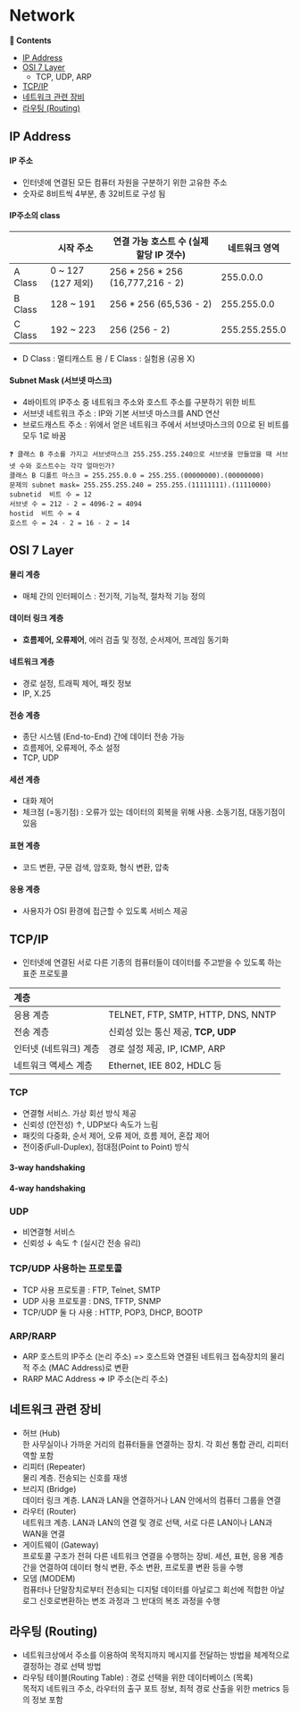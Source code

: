 # Network
**📖 Contents**
- [IP Address](#IP-Address)
- [OSI 7 Layer](#OSI-7-Layer)
  - TCP, UDP, ARP
- [TCP/IP](#TCP/IP)
- [네트워크 관련 장비](#네트워크-관련-장비)
- [라우팅 (Routing)](#라우팅-(Routing))


## IP Address

#### IP 주소

- 인터넷에 연결된 모든 컴퓨터 자원을 구분하기 위한 고유한 주소
- 숫자로 8비트씩 4부분, 총 32비트로 구성 됨

#### IP주소의 class

|         | 시작 주소          | 연결 가능 호스트 수 (실제 할당 IP 갯수) | 네트워크 영역 |
| ------- | ------------------ | --------------------------------------- | ------------- |
| A Class | 0 ~ 127 (127 제외) | 256 * 256 * 256 (16,777,216 - 2)        | 255.0.0.0     |
| B Class | 128 ~ 191          | 256 * 256 (65,536 - 2)                  | 255.255.0.0   |
| C Class | 192 ~ 223          | 256 (256 - 2)                           | 255.255.255.0 |

- D Class : 멀티캐스트 용 / E Class : 실험용 (공용 X)

#### Subnet Mask (서브넷 마스크)

- 4바이트의 IP주소 중 네트워크 주소와 호스트 주소를 구분하기 위한 비트
- 서브넷 네트워크 주소 : IP와 기본 서브넷 마스크를 AND 연산
- 브로드캐스트 주소 : 위에서 얻은 네트워크 주에서 서브넷마스크의 0으로 된 비트를 모두 1로 바꿈

```
❓ 클래스 B 주소를 가지고 서브넷마스크 255.255.255.240으로 서브넷을 만들었을 때 서브넷 수와 호스트수는 각각 얼마인가?
클래스 B 디폴트 마스크 = 255.255.0.0 = 255.255.(00000000).(00000000)
문제의 subnet mask= 255.255.255.240 = 255.255.(11111111).(11110000)
subnetid  비트 수 = 12
서브넷 수 = 212 - 2 = 4096-2 = 4094
hostid  비트 수 = 4
호스트 수 = 24 - 2 = 16 - 2 = 14
```


## OSI 7 Layer

#### 물리 계층

- 매체 간의 인터페이스 : 전기적, 기능적, 절차적 기능 정의

#### 데이터 링크 계층

- **흐름제어, 오류제어**, 에러 검출 및 정정, 순서제어, 프레임 동기화

#### 네트워크 계층

- 경로 설정, 트래픽 제어, 패킷 정보
- IP, X.25

#### 전송 계층

- 종단 시스템 (End-to-End) 간에 데이터 전송 가능
- 흐름제어, 오류제어, 주소 설정
- TCP, UDP

#### 세션 계층

- 대화 제어
- 체크점 (=동기점) : 오류가 있는 데이터의 회복을 위해 사용. 소동기점, 대동기점이 있음

#### 표현 계층

- 코드 변환, 구문 검색, 암호화, 형식 변환, 압축

#### 응용 계층

- 사용자가 OSI 환경에 접근할 수 있도록 서비스 제공


## TCP/IP

- 인터넷에 연결된 서로 다른 기종의 컴퓨터들이 데이터를 주고받을 수 있도록 하는 표준 프로토콜

| 계층                   |                                     |
| :--------------------- | ----------------------------------- |
| 응용 계층              | TELNET, FTP, SMTP, HTTP, DNS, NNTP  |
| 전송 계층              | 신뢰성 있는 통신 제공, **TCP, UDP** |
| 인터넷 (네트워크) 계층 | 경로 설정 제공, IP, ICMP, ARP       |
| 네트워크 액세스 계층   | Ethernet, IEE 802, HDLC 등          |

### TCP

- 연결형 서비스. 가상 회선 방식 제공
- 신뢰성 (안전성) ↑, UDP보다 속도가 느림
- 패킷의 다중화, 순서 제어, 오류 제어, 흐름 제어, 혼잡 제어
- 전이중(Full-Duplex), 점대점(Point to Point) 방식

#### 3-way handshaking

#### 4-way handshaking

### UDP

- 비연결형 서비스
- 신뢰성 ↓ 속도 ↑ (실시간 전송 유리)

### TCP/UDP 사용하는 프로토콜

- TCP 사용 프로토콜 : FTP, Telnet, SMTP
- UDP 사용 프로토콜 : DNS, TFTP, SNMP
- TCP/UDP 둘 다 사용 : HTTP, POP3, DHCP, BOOTP

### ARP/RARP

- ARP
  호스트의 IP주소 (논리 주소) => 호스트와 연결된 네트워크 접속장치의 물리적 주소 (MAC Address)로 변환
- RARP
  MAC Address => IP 주소(논리 주소)


## 네트워크 관련 장비

- 허브 (Hub)  
  한 사무실이나 가까운 거리의 컴퓨터들을 연결하는 장치. 각 회선 통합 관리, 리피터 역할 포함
- 리피터 (Repeater)  
  물리 계층. 전송되는 신호를 재생
- 브리지 (Bridge)  
  데이터 링크 계층. LAN과 LAN을 연결하거나 LAN 안에서의 컴퓨터 그룹을 연결
- 라우터 (Router)  
  네트워크 계층. LAN과 LAN의 연결 및 경로 선택, 서로 다른 LAN이나 LAN과 WAN을 연결
- 게이트웨이 (Gateway)  
  프로토콜 구조가 전혀 다른 네트워크 연결을 수행하는 장비. 세션, 표현, 응용 계층 간을 연결하여 데이터 형식 변환, 주소 변환, 프로토콜 변환 등을 수행
- 모뎀 (MODEM)  
  컴퓨터나 단말장치로부터 전송되는 디지털 데이터를 아날로그 회선에 적합한 아날로그 신호로변환하는 변조 과정과 그 반대의 복조 과정을 수행


## 라우팅 (Routing)

- 네트워크상에서 주소를 이용하여 목적지까지 메시지를 전달하는 방법을 체계적으로 결정하는 경로 선택 방법
- 라우팅 테이블(Routing Table) : 경로 선택을 위한 데이터베이스 (목록)  
  목적지 네트워크 주소, 라우터의 출구 포트 정보, 최적 경로 산출을 위한 metrics 등의 정보 포함
